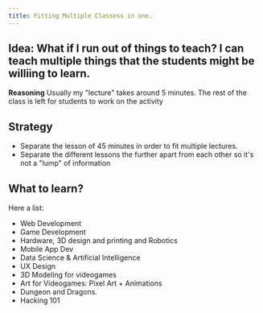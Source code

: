 ```yaml
---
title: Fitting Multiple Classess in one.
---
```


## Idea: What if I run out of things to teach? I can teach multiple things that the students might be williing to learn.

**Reasoning**
Usually my "lecture" takes around 5 minutes. The rest of the class is left for students to work on the activity


## Strategy

- Separate the lesson of 45 minutes in order to fit multiple lectures. 
- Separate the different lessons  the further apart from each other so it's not a "lump" of information



## What to learn?

Here a list:
- Web Development
- Game Development
- Hardware, 3D design and printing and Robotics
- Mobile App Dev 
- Data Science & Artificial Intelligence 
- UX Design 
- 3D Modeling for videogames
- Art for Videogames: Pixel Art + Animations
- Dungeon and Dragons.
- Hacking 101








